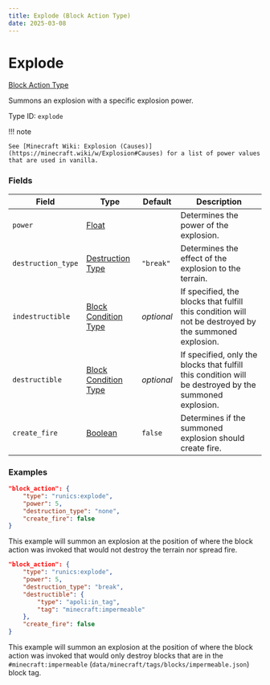 ```yaml
---
title: Explode (Block Action Type)
date: 2025-03-08
---
```


# Explode

[Block Action Type](../block_action_types.md)

Summons an explosion with a specific explosion power.

Type ID: `explode`

!!! note

    See [Minecraft Wiki: Explosion (Causes)](https://minecraft.wiki/w/Explosion#Causes) for a list of power values that are used in vanilla.


### Fields

| Field              | Type                                                  | Default    | Description                                                                                            |
| ------------------ | ----------------------------------------------------- | ---------- | ------------------------------------------------------------------------------------------------------ |
| `power`            | [Float](../data_types/float.md)                       |            | Determines the power of the explosion.                                                                 |
| `destruction_type` | [Destruction Type](../data_types/destruction_type.md) | `"break"`  | Determines the effect of the explosion to the terrain.                                                 |
| `indestructible`   | [Block Condition Type](../block_condition_types.md)   | _optional_ | If specified, the blocks that fulfill this condition will not be destroyed by the summoned explosion.  |
| `destructible`     | [Block Condition Type](../block_condition_types.md)   | _optional_ | If specified, only the blocks that fulfill this condition will be destroyed by the summoned explosion. |
| `create_fire`      | [Boolean](../data_types/boolean.md)                   | `false`    | Determines if the summoned explosion should create fire.                                               |


### Examples

```json
"block_action": {
    "type": "runics:explode",
    "power": 5,
    "destruction_type": "none",
    "create_fire": false
}
```

This example will summon an explosion at the position of where the block action was invoked that would not destroy the terrain nor spread fire.
<br>


```json
"block_action": {
    "type": "runics:explode",
    "power": 5,
    "destruction_type": "break",
    "destructible": {
        "type": "apoli:in_tag",
        "tag": "minecraft:impermeable"
    },
    "create_fire": false
}
```

This example will summon an explosion at the position of where the block action was invoked that would only destroy blocks that are in the `#minecraft:impermeable` (`data/minecraft/tags/blocks/impermeable.json`) block tag.
